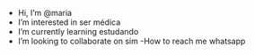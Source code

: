 -  Hi, I’m @maria 
-  I’m interested in ser médica
- I’m currently learning estudando
- I’m looking to collaborate on sim
-How to reach me whatsapp

<!---
Airam2435/Airam2435 is a ✨ special ✨ repository because its `README.md` (this file) appears on your GitHub profile.
You can click the Preview link to take a look at your changes.
--->
